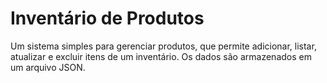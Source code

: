 # Inventário de Produtos

Um sistema simples para gerenciar produtos, que permite adicionar, listar, atualizar e excluir itens de um inventário. Os dados são armazenados em um arquivo JSON.


